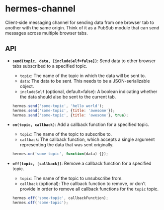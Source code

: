 # hermes-channel

Client-side messaging channel for sending data from one browser tab to another with the same origin. Think of it as a PubSub module that can send messages across multiple browser tabs.

## API

- **`send(topic, data, [includeSelf=false])`**: Send data to other browser tabs subscribed to a specified topic.

  - `topic`: The name of the topic in which the data will be sent to.
  - `data`: The data to be sent. This needs to be a JSON-serializable object.
  - `includeSelf` (optional, default=false): A boolean indicating whether the data should also be sent to the current tab.

  ```js
  hermes.send('some-topic', 'hello world');
  hermes.send('some-topic', {title: 'awesome'});
  hermes.send('some-topic', {title: 'awesome'}, true);
  ```

- **`on(topic, callback)`**: Add a callback function for a specified topic.

  - `topic`: The name of the topic to subscribe to.
  - `callback`: The callback function, which accepts a single argument representing the data that was sent originally.

  ```js
  hermes.on('some-topic', function(data) {});
  ```

- **`off(topic, [callback])`**: Remove a callback function for a specified topic.

  - `topic`: The name of the topic to unsubscribe from.
  - `callback` (optional): The callback function to remove, or don't provide in order to remove all callback functions for the `topic` topic.

  ```js
  hermes.off('some-topic', callbackFunction);
  hermes.off('some-topic');
  ```
